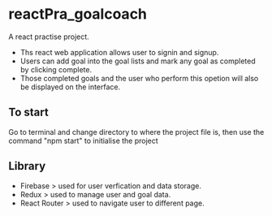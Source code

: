 # reactPra_goalcoach
A react practise project.

- Ths react web application allows user to signin and signup.
- Users can add goal into the goal lists and mark any goal as completed by clicking complete. 
- Those completed goals and the user who perform this opetion will also be displayed on the interface. 

## To start

Go to terminal and change directory to where the  project file is, then use the command "npm start" to initialise the project

## Library

- Firebase > used for user verfication and data storage.
- Redux > used to manage user and goal data.
- React Router > used to navigate user to different page.

